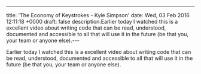 ---
title: 'The Economy of Keystrokes - Kyle Simpson'
date: Wed, 03 Feb 2016 12:11:18 +0000
draft: false
description:Earlier today I watched this is a excellent video about writing code that can be read, understood, documented and accessible to all that will use it in the future (be that you, your team or anyone else).---

Earlier today I watched this is a excellent video about writing code that can be read, understood, documented and accessible to all that will use it in the future (be that you, your team or anyone else).